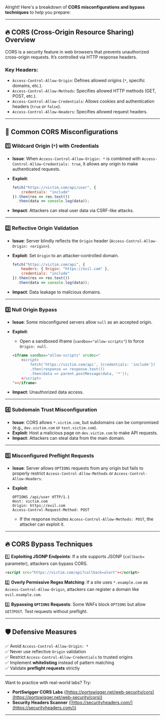 Alright! Here's a breakdown of **CORS misconfigurations and bypass techniques** to help you prepare:

---

## 🔥 **CORS (Cross-Origin Resource Sharing) Overview**

CORS is a security feature in web browsers that prevents unauthorized cross-origin requests. It’s controlled via HTTP response headers.

### **Key Headers**:

- `Access-Control-Allow-Origin`: Defines allowed origins (`*`, specific domains, etc.).
- `Access-Control-Allow-Methods`: Specifies allowed HTTP methods (GET, POST, etc.).
- `Access-Control-Allow-Credentials`: Allows cookies and authentication headers (`true` or `false`).
- `Access-Control-Allow-Headers`: Specifies allowed request headers.

---

## 🛑 **Common CORS Misconfigurations**

### 1️⃣ **Wildcard Origin (`*`) with Credentials**

- **Issue**: When `Access-Control-Allow-Origin: *` is combined with `Access-Control-Allow-Credentials: true`, it allows any origin to make authenticated requests.
- **Exploit**:
    
    ```javascript
    fetch("https://victim.com/api/user", {
        credentials: "include"
    }).then(res => res.text())
      .then(data => console.log(data));
    ```
    
- **Impact**: Attackers can steal user data via CSRF-like attacks.

---

### 2️⃣ **Reflective Origin Validation**

- **Issue**: Server blindly reflects the `Origin` header (`Access-Control-Allow-Origin: <origin>`).
- **Exploit**: Set `Origin` to an attacker-controlled domain.
    
    ```javascript
    fetch("https://victim.com/api", {
        headers: { Origin: "https://evil.com" },
        credentials: "include"
    }).then(res => res.text())
      .then(data => console.log(data));
    ```
    
- **Impact**: Data leakage to malicious domains.

---

### 3️⃣ **Null Origin Bypass**

- **Issue**: Some misconfigured servers allow `null` as an accepted origin.
- **Exploit**:
    
    - Open a sandboxed iframe (`sandbox="allow-scripts"`) to force `Origin: null`.
    
    ```html
    <iframe sandbox="allow-scripts" srcdoc="
        <script>
            fetch('https://victim.com/api', {credentials: 'include'})
            .then(response => response.text())
            .then(data => parent.postMessage(data, '*'));
        </script>
    "></iframe>
    ```
    
- **Impact**: Unauthorized data access.

---

### 4️⃣ **Subdomain Trust Misconfiguration**

- **Issue**: CORS allows `*.victim.com`, but subdomains can be compromised (e.g., `dev.victim.com` or `test.victim.com`).
- **Exploit**: Host a malicious page on `dev.victim.com` to make API requests.
- **Impact**: Attackers can steal data from the main domain.

---

### 5️⃣ **Misconfigured Preflight Requests**

- **Issue**: Server allows `OPTIONS` requests from any origin but fails to properly restrict `Access-Control-Allow-Methods` or `Access-Control-Allow-Headers`.
- **Exploit**:
    
    ```http
    OPTIONS /api/user HTTP/1.1
    Host: victim.com
    Origin: https://evil.com
    Access-Control-Request-Method: POST
    ```
    
    - If the response includes `Access-Control-Allow-Methods: POST`, the attacker can exploit it.

---

## 🔥 **CORS Bypass Techniques**

1️⃣ **Exploiting JSONP Endpoints**: If a site supports JSONP (`callback=` parameter), attackers can bypass CORS.

```html
<script src="https://victim.com/api?callback=alert"></script>
```

2️⃣ **Overly Permissive Regex Matching**: If a site uses `*.example.com` as `Access-Control-Allow-Origin`, attackers can register a domain like `evil.example.com`.

3️⃣ **Bypassing `OPTIONS` Requests**: Some WAFs block `OPTIONS` but allow `GET`/`POST`. Test requests without preflight.

---

## 🛡 **Defensive Measures**

✅ Avoid `Access-Control-Allow-Origin: *`  
✅ Never use reflective `Origin` validation  
✅ Restrict `Access-Control-Allow-Credentials` to trusted origins  
✅ Implement **whitelisting** instead of pattern matching  
✅ Validate **preflight requests** strictly

---

Want to practice with real-world labs? Try:

- **PortSwigger CORS Labs** ([https://portswigger.net/web-security/cors](https://portswigger.net/web-security/cors))
- **Security Headers Scanner** ([https://securityheaders.com/](https://securityheaders.com/))

---
